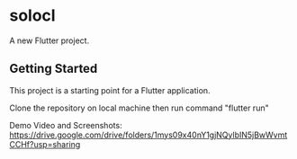 # solocl

A new Flutter project.

## Getting Started

This project is a starting point for a Flutter application.

Clone the repository on local machine
then run command "flutter run"

Demo Video and Screenshots:
https://drive.google.com/drive/folders/1mys09x40nY1gjNQylbIN5jBwWvmtCCHf?usp=sharing

